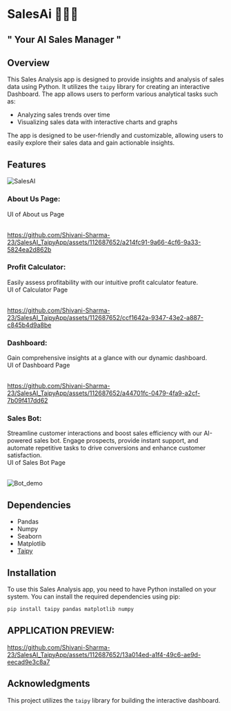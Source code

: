 # SalesAi 🤖🧑‍💼
## " Your AI Sales Manager "

## Overview
This Sales Analysis app is designed to provide insights and analysis of sales data using Python. It utilizes the `taipy` library for creating an interactive Dashboard. The app allows users to perform various analytical tasks such as:

- Analyzing sales trends over time
- Visualizing sales data with interactive charts and graphs

The app is designed to be user-friendly and customizable, allowing users to easily explore their sales data and gain actionable insights.

## Features

![SalesAI](https://github.com/Shivani-Sharma-23/SalesAI_TaipyApp/assets/112687652/b10a8b75-face-4d70-b88b-5e166e2f3301)
### About Us Page:
UI of About us Page <br/>
<br/>

https://github.com/Shivani-Sharma-23/SalesAI_TaipyApp/assets/112687652/a214fc91-9a66-4cf6-9a33-5824ea2d862b


### Profit Calculator:
Easily assess profitability with our intuitive profit calculator feature.<br/>
  UI of Calculator Page <br/>
<br/>


https://github.com/Shivani-Sharma-23/SalesAI_TaipyApp/assets/112687652/ccf1642a-9347-43e2-a887-c845b4d9a8be






### Dashboard:
Gain comprehensive insights at a glance with our dynamic dashboard.<br/>
UI of Dashboard Page <br/>
<br/>


https://github.com/Shivani-Sharma-23/SalesAI_TaipyApp/assets/112687652/a44701fc-0479-4fa9-a2cf-7b09f417dd62


### Sales Bot:
Streamline customer interactions and boost sales efficiency with our AI-powered sales bot. Engage prospects, provide instant support, and automate repetitive tasks to drive conversions and enhance customer satisfaction.<br/>
UI of Sales Bot Page <br/>
<br/>

![Bot_demo](https://github.com/Shivani-Sharma-23/SalesAI_TaipyApp/assets/112687652/78e5923a-4307-4592-bd14-017b50439c42)




## Dependencies

- Pandas
- Numpy
- Seaborn
- Matplotlib
-  [Taipy](https://www.taipy.io/)
## Installation

To use this Sales Analysis app, you need to have Python installed on your system. You can install the required dependencies using pip:

```bash
pip install taipy pandas matplotlib numpy
```

## APPLICATION PREVIEW:



https://github.com/Shivani-Sharma-23/SalesAI_TaipyApp/assets/112687652/13a014ed-a1f4-49c6-ae9d-eecad9e3c8a7
## Acknowledgments

This project utilizes the `taipy` library for building the interactive dashboard.
